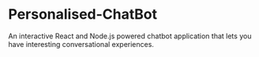 # Personalised-ChatBot
An interactive React and Node.js powered chatbot application that lets you have interesting conversational experiences.
